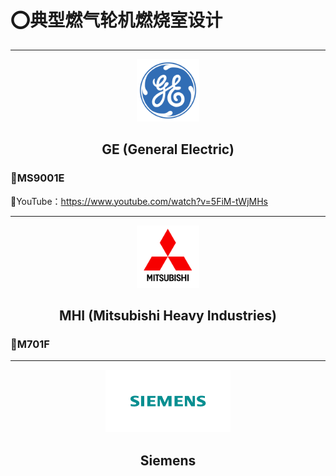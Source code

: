 # ⭕典型燃气轮机燃烧室设计

---
<div align='center'>
<img src='GE\iconfinder_ge_294684.png' width='100' height='100' />

<h2>GE (General Electric)</h2>
</div>

### 🔴MS9001E

📌YouTube：https://www.youtube.com/watch?v=5FiM-tWjMHs


---
<div align='center'>
<img src='MHI\iconfinder_Mitsubishi_logo_4141793.png' width='100' height='100' />

<h2>MHI (Mitsubishi Heavy Industries)</h2>
</div>

### 🔴M701F

---
<div align='center'>
<img src='Siemens\siemens.png' width='200' height='100' />

<h2>Siemens</h2>
</div>